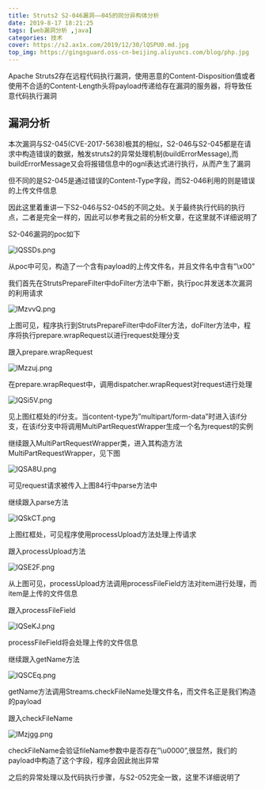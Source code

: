 ```yaml
---
title: Struts2 S2-046漏洞——045的同分异构体分析
date: 2019-8-17 18:21:25
tags: [web漏洞分析 ,java]
categories: 技术
cover: https://s2.ax1x.com/2019/12/30/lQSPU0.md.jpg
top_img: https://gingsguard.oss-cn-beijing.aliyuncs.com/blog/php.jpg
---
```


Apache Struts2存在远程代码执行漏洞，使用恶意的Content-Disposition值或者使用不合适的Content-Length头将payload传递给存在漏洞的服务器，将导致任意代码执行漏洞

<!--more-->

漏洞分析
--------

本次漏洞与S2-045(CVE-2017-5638)极其的相似，S2-046与S2-045都是在请求中构造错误的数据，触发struts2的异常处理机制(buildErrorMessage),而buildErrorMessage又会将报错信息中的ognl表达式进行执行，从而产生了漏洞

但不同的是S2-045是通过错误的Content-Type字段，而S2-046利用的则是错误的上传文件信息

因此这里着重讲一下S2-046与S2-045的不同之处。关于最终执行代码的执行点，二者是完全一样的，因此可以参考我之前的分析文章，在这里就不详细说明了

S2-046漏洞的poc如下

![lQSSDs.png](https://s2.ax1x.com/2019/12/30/lQSSDs.png)

从poc中可见，构造了一个含有payload的上传文件名，并且文件名中含有”\\x00”

我们首先在StrutsPrepareFilter中doFilter方法中下断，执行poc并发送本次漏洞的利用请求

![lMzvvQ.png](https://s2.ax1x.com/2019/12/30/lMzvvQ.png)

上图可见，程序执行到StrutsPrepareFilter中doFilter方法，doFilter方法中，程序将执行prepare.wrapRequest以进行request处理分支

跟入prepare.wrapRequest

![lMzzuj.png](https://s2.ax1x.com/2019/12/30/lMzzuj.png)

在prepare.wrapRequest中，调用dispatcher.wrapRequest对request进行处理

![lQSi5V.png](https://s2.ax1x.com/2019/12/30/lQSi5V.png)

见上图红框处的if分支。当content-type为”multipart/form-data”时进入该if分支，在该if分支中将调用MultiPartRequestWrapper生成一个名为request的实例

继续跟入MultiPartRequestWrapper类，进入其构造方法MultiPartRequestWrapper，见下图

![lQSA8U.png](https://s2.ax1x.com/2019/12/30/lQSA8U.png)

可见request请求被传入上图84行中parse方法中

继续跟入parse方法

![lQSkCT.png](https://s2.ax1x.com/2019/12/30/lQSkCT.png)

上图红框处，可见程序使用processUpload方法处理上传请求

跟入processUpload方法

![lQSE2F.png](https://s2.ax1x.com/2019/12/30/lQSE2F.png)

从上图可见，processUpload方法调用processFileField方法对item进行处理，而item是上传的文件信息

跟入processFileField

![lQSeKJ.png](https://s2.ax1x.com/2019/12/30/lQSeKJ.png)

processFileField将会处理上传的文件信息

继续跟入getName方法

![lQSCEq.png](https://s2.ax1x.com/2019/12/30/lQSCEq.png)

getName方法调用Streams.checkFileName处理文件名，而文件名正是我们构造的payload

跟入checkFileName

![lMzjgg.png](https://s2.ax1x.com/2019/12/30/lMzjgg.png)

checkFileName会验证fileName参数中是否存在”\\u0000”,很显然，我们的payload中构造了这个字段，程序会因此抛出异常

之后的异常处理以及代码执行步骤，与S2-052完全一致，这里不详细说明了